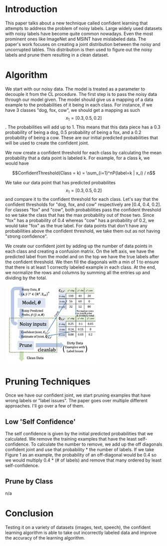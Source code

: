 # Introduction

This paper talks about a new technique called confident learning that attempts to address the problem of noisy labels. Large widely used datasets with noisy labels have become quite common nowadays. Even the most prominent ones like ImageNet and MSINT have mislabeled data. The paper's work focuses on creating a joint distribution between the noisy and uncorrupted lables. This distribution is then used to figure out the noisy labels and prune them resulting in a clean dataset.

# Algorithm

We start with our noisy data. The model is treated as a parameter to decouple it from the CL procedure. The first step is to pass the noisy data through our model given. The model should give us a mapping of a data example to the probabilities of it being in each class. For instance, if we have 3 classes "dog, fox, cow", we should get a mapping as such $$x_1=[0.3, 0.5, 0.2]$$. The probabilities will add up to 1. This means that this data piece has a 0.3 probability of being a dog, 0.5 probability of being a fox, and a 0.2 probability of being a cow. These are our initial predicted probabilities that will be used to create the confident joint. 

We now create a confident threshold for each class by calculating the mean probability that a data point is labeled k. 
For example, for a class k, we would have

$$ConfidentThreshold(Class = k) = \sum_{i=1}^nP(label=k | x_i) / n$$

We take our data point that has predicted probabilites $$x_1=[0.3, 0.5, 0.2]$$ and compare it to the confident threshold for each class. Let's say that the confident thresholds for "dog, fox, and cow" respectively are [0.4, 0.4, 0.2]. For classes "fox" and "cow", both probabilities pass the confident threshold so we take the class that has the max probability out of those two. Since "fox" has a probability of 0.4 whereas "cow" has a probability of 0.2, we would take "fox" as the true label. For data points that don't have any probabilities above the confident threshold, we take them out as not having "strong confidence". 

We create our confident joint by adding up the number of data points in each class and creating a confusion matrix. On the left axis, we have the predicted label from the model and on the top we have the true labels after the confident threshold. We then fill the diagonals with a min of 1 to ensure that there is at least 1 correctly labeled example in each class. At the end, we normalize the rows and columns by summing all the entries up and dividing by the total.

<img src="clean-lab-algo.png" width="300" height="250"/>

# Pruning Techniques

Once we have our confident joint, we start pruning examples that have wrong labels or "label issues". The paper goes over multiple different approaches. I'll go over a few of them. 

## Low 'Self Confidence'

The self confidence is given by the initial predicted probabilities that we calculated. We remove the training examples that have the least self-confidence. To calculate the number to remove, we add up the off diagonals confident joint and use that probability * the number of labels. If we take Figure 1 as an example, the probability of an off-diagonal would be 0.4 so we would multiply 0.4 * (# of labels) and remove that many ordered by least self-confidence.

## Prune by Class

n/a

# Conclusion

Testing it on a variety of datasets (images, text, speech), the confident learning algorithm is able to take out incorrectly labeled data and improve the accuracy of the learning algorithm.
